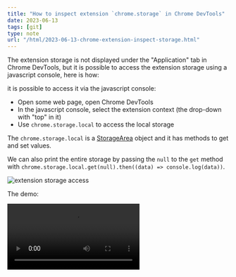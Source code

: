```yaml
---
title: "How to inspect extension `chrome.storage` in Chrome DevTools"
date: 2023-06-13
tags: [git]
type: note
url: "/html/2023-06-13-chrome-extension-inspect-storage.html"
---
```


The extension storage is not displayed under the "Application" tab in Chrome DevTools, but
it is possible to access the extension storage using a javascript console, here is how:

it is possible to access it via the javascript console:

* Open some web page, open Chrome DevTools
* In the javascript console, select the extension context (the drop-down with "top" in it)
* Use `chrome.storage.local` to access the local storage

The `chrome.storage.local` is a [StorageArea](https://developer.chrome.com/docs/extensions/reference/storage/#type-StorageArea) 
object and it has methods to get and set values.

We can also print the entire storage by passing the `null` to the `get` method
with `chrome.storage.local.get(null).then((data) => console.log(data))`.

<!-- more -->

![extension storage access](/static/2023-06-13-chrome-extnension-storage.png)

The demo:

![extension storage demo](/static/2023-06-13-chrome-extension-storage.mp4)
